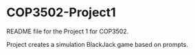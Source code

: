 # COP3502-Project1

README file for the Project 1 for COP3502. 

Project creates a simulation BlackJack game based on prompts. 
